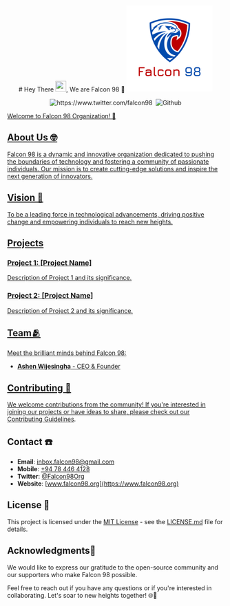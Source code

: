 <center>
# Hey There <img src="https://media.giphy.com/media/hvRJCLFzcasrR4ia7z/giphy.gif" width="25px" height="25px">, We are Falcon 98 🦅
<img src="profile/logo.png" alt="Falcon 98 Logo" width="200"/> 
</center>

<p align="center"> 
	<img src="https://komarev.com/ghpvc/?username=AshenWijesingha" alt="https://www.twitter.com/falcon98" />
	<img src="https://img.shields.io/twitter/follow/Falcon-98?label=Follow" alt=""></a>
	<img src="https://img.shields.io/github/followers/Falcon-98?label=Follow&style=social" alt="Github" />
	<a href="https://www.linkedin.com/in/ashen-wijesingha-89137312b/">
</p>

Welcome to Falcon 98 Organization! 🚀

## About Us 🤓

Falcon 98 is a dynamic and innovative organization dedicated to pushing the boundaries of technology and fostering a community of passionate individuals. Our mission is to create cutting-edge solutions and inspire the next generation of innovators.

## Vision 👀

To be a leading force in technological advancements, driving positive change and empowering individuals to reach new heights.

## Projects

### Project 1: [Project Name]

Description of Project 1 and its significance.

### Project 2: [Project Name]

Description of Project 2 and its significance.

## Team🫂

Meet the brilliant minds behind Falcon 98:

- **Ashen Wijesingha** - CEO & Founder

## Contributing 👥

We welcome contributions from the community! If you're interested in joining our projects or have ideas to share, please check out our [Contributing Guidelines](profile/contributing.md).

## Contact ☎️

- **Email**: [inbox.falcon98@gmail.com](mailto:inbox.falcon98@gmail.com;inbox.ashen@gmail.com)
- **Mobile**: [+94 78 446 4128](tel:+94784464128)
- **Twitter**: [@Falcon98Org](https://twitter.com/Falcon98Org)
- **Website**: [www.falcon98.org](https://www.falcon98.org)

## License 📃

This project is licensed under the [MIT License](LICENSE.md) - see the [LICENSE.md](LICENSE.md) file for details.

## Acknowledgments🎯

We would like to express our gratitude to the open-source community and our supporters who make Falcon 98 possible.

Feel free to reach out if you have any questions or if you're interested in collaborating. Let's soar to new heights together! 🌐🚀
